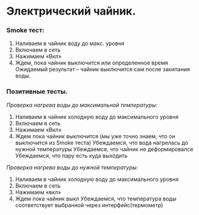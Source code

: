 # Электрический чайник.
### Smoke тест:
1. Наливаем в чайник воду до макс. уровня
2. Включаем в сеть 
3. Нажимаем «Вкл»
4. Ждем, пока чайник выключится или определенное время 
Ожидаемый результат – чайник выключится сам после закипания воды.

### Позитивные тесты.
*Проверка нагрева воды до максимальной температуры:*
1. Наливаем в чайник холодную воду до максимального уровня
2. Включаем в сеть
3. Нажимаем «Вкл»
4. Ждем пока чайник выключится (мы уже точно знаем, что он выключится из Smoke теста) 
Убеждаемся, что вода нагрелась до нужной температуры
Убеждаемся, что чайник не деформировался
Убеждаемся, что пару есть куда выходить

*Проверка нагрева воды до нужной температуры:*
1. Наливаем в чайник холодную воду до максимального уровня
2. Включаем в сеть
3. Нажимаем «вкл»
4. Ждем пока чайник выкл
Убеждаемся, что температура воды соответствует выбранной через интерфейс(термометр) 
